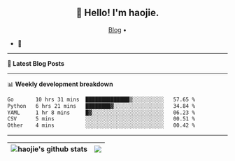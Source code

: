 <h2 align="center">👋 Hello! I'm haojie.</h2>
<p align="center">
  <a href="https://aoyouer.com">Blog</a> •
</p>


- 🔭 


-------

**📝 Latest Blog Posts**


-------

📊 **Weekly development breakdown**
<!--START_SECTION:waka-->

```txt
Go       10 hrs 31 mins  ██████████████▒░░░░░░░░░░   57.65 %
Python   6 hrs 21 mins   ████████▓░░░░░░░░░░░░░░░░   34.84 %
YAML     1 hr 8 mins     █▓░░░░░░░░░░░░░░░░░░░░░░░   06.23 %
CSV      5 mins          ░░░░░░░░░░░░░░░░░░░░░░░░░   00.51 %
Other    4 mins          ░░░░░░░░░░░░░░░░░░░░░░░░░   00.42 %
```

<!--END_SECTION:waka-->

-------



| <img align="center" src="https://github-readme-stats.vercel.app/api?username=haojie06&show_icons=true&theme=graywhite&show_icons=true&count_private=true&include_all_commits=true&hide_border=true" alt="haojie's github stats" /> | <img align="center" src="https://github-readme-stats.vercel.app/api/top-langs/?username=haojie06&layout=compact&theme=graywhite&hide_border=true&hide=css,html" /> |
| ------------- | ------------- |


